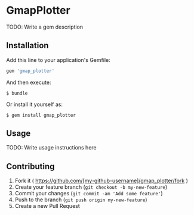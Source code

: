 # GmapPlotter

TODO: Write a gem description

## Installation

Add this line to your application's Gemfile:

```ruby
gem 'gmap_plotter'
```

And then execute:

    $ bundle

Or install it yourself as:

    $ gem install gmap_plotter

## Usage

TODO: Write usage instructions here

## Contributing

1. Fork it ( https://github.com/[my-github-username]/gmap_plotter/fork )
2. Create your feature branch (`git checkout -b my-new-feature`)
3. Commit your changes (`git commit -am 'Add some feature'`)
4. Push to the branch (`git push origin my-new-feature`)
5. Create a new Pull Request
